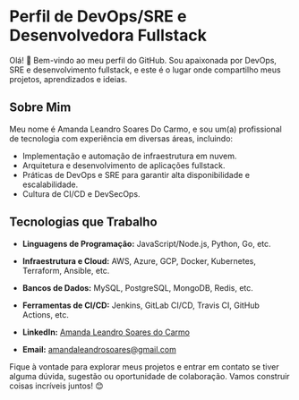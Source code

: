 
# Perfil de DevOps/SRE e Desenvolvedora Fullstack

Olá! 👋 Bem-vindo ao meu perfil do GitHub. Sou apaixonada por DevOps, SRE e desenvolvimento fullstack, e este é o lugar onde compartilho meus projetos, aprendizados e ideias.

## Sobre Mim

Meu nome é Amanda Leandro Soares Do Carmo, e sou um(a) profissional de tecnologia com experiência em diversas áreas, incluindo:

- Implementação e automação de infraestrutura em nuvem.
- Arquitetura e desenvolvimento de aplicações fullstack.
- Práticas de DevOps e SRE para garantir alta disponibilidade e escalabilidade.
- Cultura de CI/CD e DevSecOps.

## Tecnologias que Trabalho

- **Linguagens de Programação:** JavaScript/Node.js, Python, Go, etc.
- **Infraestrutura e Cloud:** AWS, Azure, GCP, Docker, Kubernetes, Terraform, Ansible, etc.
- **Bancos de Dados:** MySQL, PostgreSQL, MongoDB, Redis, etc.
- **Ferramentas de CI/CD:** Jenkins, GitLab CI/CD, Travis CI, GitHub Actions, etc.


- **LinkedIn:** [Amanda Leandro Soares do Carmo](https://www.linkedin.com/in/amandalscarmo/)
- **Email:** amandaleandrosoares@gmail.com

Fique à vontade para explorar meus projetos e entrar em contato se tiver alguma dúvida, sugestão ou oportunidade de colaboração. Vamos construir coisas incríveis juntos! 😊
